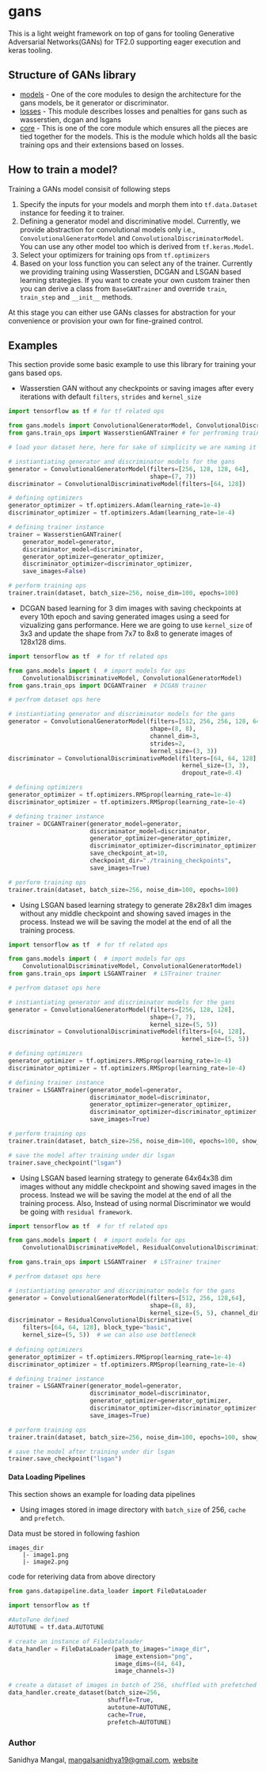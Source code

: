 # gans
This is a light weight framework on top of gans for tooling Generative Adversarial Networks(GANs) for TF2.0 supporting eager execution and keras tooling.

## Structure of GANs library
- [models](./model.py) - One of the core modules to design the architecture for the gans models, be it generator or discriminator.
- [losses](./losses.py) - This module describes losses and penalties for gans such as wasserstien, dcgan and lsgans
- [core](./train_ops) - This is one of the core module which ensures all the pieces are tied together for the models. This is the module which holds all the basic training ops and their extensions based on losses.


## How to train a model?
Training a GANs model consisit of following steps
1. Specify the inputs for your models and morph them into `tf.data.Dataset` instance for feeding it to trainer.
1. Defining a generator model and discriminative model. Currently, we provide abstraction for convolutional models only i.e., `ConvolutionalGeneratorModel` and `ConvolutionalDiscriminatorModel`. You can use any other model too which is derived from `tf.keras.Model`.
1. Select your optimizers for training ops from `tf.optimizers`
1. Based on your loss function you can select any of the trainer. Currently we providing training using Wasserstien, DCGAN and LSGAN based learning strategies. If you want to create your own custom trainer then you can derive a class from `BaseGANTrainer` and override `train`, `train_step` and `__init__` methods.

At this stage you can either use GANs classes for abstraction for your convenience or provision your own for fine-grained control.

## Examples
This section provide some basic example to use this library for training your gans based ops.

* Wasserstien GAN without any checkpoints or saving images after every iterations with default `filters`, `strides` and `kernel_size`
```python
import tensorflow as tf # for tf related ops

from gans.models import ConvolutionalGeneratorModel, ConvolutionalDiscriminativeModel # importing models
from gans.train_ops import WasserstienGANTrainer # for perfroming training ops

# load your dataset here, here for sake of simplicity we are naming it as dataset

# instiantiating generator and discriminator models for the gans
generator = ConvolutionalGeneratorModel(filters=[256, 128, 128, 64],
                                        shape=(7, 7))
discriminator = ConvolutionalDiscriminativeModel(filters=[64, 128])

# defining optimizers
generator_optimizer = tf.optimizers.Adam(learning_rate=1e-4)
discriminator_optimizer = tf.optimizers.Adam(learning_rate=1e-4)

# defining trainer instance
trainer = WasserstienGANTrainer(
    generator_model=generator,
    discriminator_model=discriminator,
    generator_optimizer=generator_optimizer,
    discriminator_optimizer=discriminator_optimizer,
    save_images=False)

# perform training ops
trainer.train(dataset, batch_size=256, noise_dim=100, epochs=100)
```

* DCGAN based learning for 3 dim images with saving checkpoints at every 10th epoch and saving generated images using a seed for vizualizing gans performance. Here we are going to use `kernel_size` of 3x3 and update the shape from 7x7 to 8x8 to generate images of 128x128 dims. 

```python
import tensorflow as tf  # for tf related ops

from gans.models import (  # import models for ops
    ConvolutionalDiscriminativeModel, ConvolutionalGeneratorModel)
from gans.train_ops import DCGANTrainer  # DCGAN trainer

# perfrom dataset ops here

# instiantiating generator and discriminator models for the gans
generator = ConvolutionalGeneratorModel(filters=[512, 256, 256, 128, 64, 32],
                                        shape=(8, 8),
                                        channel_dim=3,
                                        strides=2,
                                        kernel_size=(3, 3))
discriminator = ConvolutionalDiscriminativeModel(filters=[64, 64, 128],
                                                 kernel_size=(3, 3),
                                                 dropout_rate=0.4)

# defining optimizers
generator_optimizer = tf.optimizers.RMSprop(learning_rate=1e-4)
discriminator_optimizer = tf.optimizers.RMSprop(learning_rate=1e-4)

# defining trainer instance
trainer = DCGANTrainer(generator_model=generator,
                       discriminator_model=discriminator,
                       generator_optimizer=generator_optimizer,
                       discriminator_optimizer=discriminator_optimizer,
                       save_checkpoint_at=10,
                       checkpoint_dir="./training_checkpoints",
                       save_images=True)

# perform training ops
trainer.train(dataset, batch_size=256, noise_dim=100, epochs=100)
```

* Using LSGAN based learning strategy to generate 28x28x1 dim images without any middle checkpoint and showing saved images in the process. Instead we will be saving the model at the end of all the training process.
```python
import tensorflow as tf  # for tf related ops

from gans.models import (  # import models for ops
    ConvolutionalDiscriminativeModel, ConvolutionalGeneratorModel)
from gans.train_ops import LSGANTrainer  # LSTrainer trainer

# perfrom dataset ops here

# instiantiating generator and discriminator models for the gans
generator = ConvolutionalGeneratorModel(filters=[256, 128, 128],
                                        shape=(7, 7),
                                        kernel_size=(5, 5))
discriminator = ConvolutionalDiscriminativeModel(filters=[64, 128],
                                                 kernel_size=(5, 5))

# defining optimizers
generator_optimizer = tf.optimizers.RMSprop(learning_rate=1e-4)
discriminator_optimizer = tf.optimizers.RMSprop(learning_rate=1e-4)

# defining trainer instance
trainer = LSGANTrainer(generator_model=generator,
                       discriminator_model=discriminator,
                       generator_optimizer=generator_optimizer,
                       discriminator_optimizer=discriminator_optimizer,
                       save_images=True)

# perform training ops
trainer.train(dataset, batch_size=256, noise_dim=100, epochs=100, show_image=False)

# save the model after training under dir lsgan
trainer.save_checkpoint("lsgan")
```

* Using LSGAN based learning strategy to generate 64x64x3ß dim images without any middle checkpoint and showing saved images in the process. Instead we will be saving the model at the end of all the training process. Also, Instead of using normal Discriminator we would be going with `residual framework`.
```python
import tensorflow as tf  # for tf related ops

from gans.models import (  # import models for ops
    ConvolutionalDiscriminativeModel, ResidualConvolutionalDiscriminative)

from gans.train_ops import LSGANTrainer  # LSTrainer trainer

# perfrom dataset ops here

# instiantiating generator and discriminator models for the gans
generator = ConvolutionalGeneratorModel(filters=[512, 256, 128,64],
                                        shape=(8, 8),
                                        kernel_size=(5, 5), channel_dim=3)
discriminator = ResidualConvolutionalDiscriminative(
    filters=[64, 64, 128], block_type="basic",
    kernel_size=(5, 5))  # we can also use bottleneck
 
# defining optimizers
generator_optimizer = tf.optimizers.RMSprop(learning_rate=1e-4)
discriminator_optimizer = tf.optimizers.RMSprop(learning_rate=1e-4)

# defining trainer instance
trainer = LSGANTrainer(generator_model=generator,
                       discriminator_model=discriminator,
                       generator_optimizer=generator_optimizer,
                       discriminator_optimizer=discriminator_optimizer,
                       save_images=True)

# perform training ops
trainer.train(dataset, batch_size=256, noise_dim=100, epochs=100, show_image=False)

# save the model after training under dir lsgan
trainer.save_checkpoint("lsgan")
```

#### Data Loading Pipelines
This section shows an example for loading data pipelines

* Using images stored in image directory with `batch_size` of 256, `cache` and `prefetch`.

Data must be stored in following fashion
```shell
images_dir
    |- image1.png
    |- image2.png
```

code for reteriving data from above directory
```python
from gans.datapipeline.data_loader import FileDataLoader

import tensorflow as tf

#AutoTune defined
AUTOTUNE = tf.data.AUTOTUNE

# create an instance of Filedataloader
data_handler = FileDataLoader(path_to_images="image_dir",
                              image_extension="png",
                              image_dims=(64, 64),
                              image_channels=3)

# create a dataset of images in batch of 256, shuffled with prefetched and cache
data_handler.create_dataset(batch_size=256,
                            shuffle=True,
                            autotune=AUTOTUNE,
                            cache=True,
                            prefetch=AUTOTUNE)

```

### Author
Sanidhya Mangal, mangalsanidhya19@gmail.com, [website](https://sanidhyamangal.github.io)